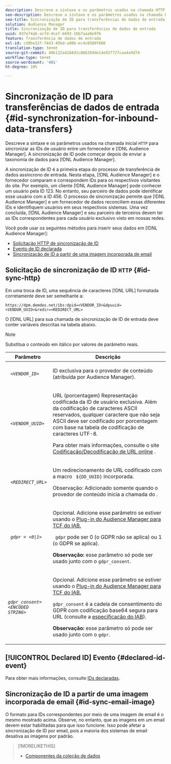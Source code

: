 ```yaml
---
description: Descreve a sintaxe e os parâmetros usados na chamada HTTP inicial para sincronizar as IDs de usuário entre um fornecedor e o Audience Manager. A sincronização de ID pode começar depois de enviar a taxonomia de dados para o Audience Manager.
seo-description: Descreve a sintaxe e os parâmetros usados na chamada HTTP inicial para sincronizar as IDs de usuário entre um fornecedor e o Audience Manager. A sincronização de ID pode começar depois de enviar a taxonomia de dados para o Audience Manager.
seo-title: Sincronização de ID para transferências de dados de entrada
solution: Audience Manager
title: Sincronização de ID para transferências de dados de entrada
uuid: 037e74a6-acfd-4cef-b693-16b7aaa8e976
feature: Transferência de dados de entrada
exl-id: cd9be32f-f443-45bd-a906-ec4c8589f608
translation-type: tm+mt
source-git-commit: 48b122a4184d1c0662b9de14e92f727caa4a9d74
workflow-type: tm+mt
source-wordcount: '481'
ht-degree: 10%

---
```


# Sincronização de ID para transferências de dados de entrada {#id-synchronization-for-inbound-data-transfers}

Descreve a sintaxe e os parâmetros usados na chamada inicial `HTTP` para sincronizar as IDs de usuário entre um fornecedor e [!DNL Audience Manager]. A sincronização de ID pode começar depois de enviar a taxonomia de dados para [!DNL Audience Manager].

A sincronização de ID é a primeira etapa do processo de transferência de dados assíncrono de entrada. Nesta etapa, [!DNL Audience Manager] e o fornecedor comparam e correspondem IDs para os respectivos visitantes do site. Por exemplo, um cliente [!DNL Audience Manager] pode conhecer um usuário pela ID 123. No entanto, seu parceiro de dados pode identificar esse usuário com a ID 456. O processo de sincronização permite que [!DNL Audience Manager] e um fornecedor de dados reconciliem essas diferentes IDs e identifiquem usuários em seus respectivos sistemas. Uma vez concluída, [!DNL Audience Manager] e seu parceiro de terceiros devem ter as IDs correspondentes para cada usuário exclusivo visto em nossas redes.

Você pode usar os seguintes métodos para inserir seus dados em [!DNL Audience Manager]:

* [Solicitação HTTP de sincronização de ID](../../../integration/sending-audience-data/batch-data-transfer-explained/id-sync-http.md#id-sync-http)
* [Evento de ID declarada](../../../integration/sending-audience-data/batch-data-transfer-explained/id-sync-http.md#declared-id-event)
* [Sincronização de ID a partir de uma imagem incorporada de email](../../../integration/sending-audience-data/batch-data-transfer-explained/id-sync-http.md#id-sync-email-image)

## Solicitação de sincronização de ID `HTTP` {#id-sync-http}

Em uma troca de ID, uma sequência de caracteres [!DNL URL] formatada corretamente deve ser semelhante a:

```
https://dpm.demdex.net/ibs:dpid=<VENDOR_ID>&dpuuid=<VENDOR_UUID>&redir=<REDIRECT_URL>
```

O [!DNL URL] para sua chamada de sincronização de ID de entrada deve conter variáveis descritas na tabela abaixo.

>[!NOTE]
>
>Substitua o conteúdo em itálico por valores de parâmetro reais.

<table id="table_EB9F4246E2A34ABB8ED06EA458EB186F"> 
 <thead> 
  <tr> 
   <th colname="col1" class="entry"> Parâmetro </th> 
   <th colname="col2" class="entry"> Descrição </th> 
  </tr> 
 </thead>
 <tbody> 
  <tr> 
   <td colname="col1"> <code> <i>&lt;VENDOR_ID&gt;</i> </code> </td> 
   <td colname="col2"> <p>ID exclusiva para o provedor de conteúdo (atribuída por <span class="keyword"> Audience Manager</span>). </p> </td> 
  </tr> 
  <tr> 
   <td colname="col1"> <code> <i>&lt;VENDOR_UUID&gt;</i> </code> </td> 
   <td colname="col2"> <p>URL (porcentagem) Representação codificada da ID de usuário exclusiva. Além da codificação de caracteres ASCII reservados, qualquer caractere que não seja ASCII deve ser codificado por porcentagem com base na tabela de codificação de caracteres UTF-8. </p> <p>Para obter mais informações, consulte o site <a href="https://www.url-encode-decode.com" format="http" scope="external"> Codificação/Decodificação de URL online</a> . </p> </td> 
  </tr> 
  <tr> 
   <td colname="col1"> <code> <i>&lt;REDIRECT_URL&gt;</i> </code> </td> 
   <td colname="col2"> <p>Um redirecionamento de URL codificado com a macro <code> ${DD_UUID}</code> incorporada. </p> <p>Observação:  Adicionado somente quando o provedor de conteúdo inicia a chamada do . </p> </td> 
  </tr> 
  <tr> 
   <td colname="col1"> <code> <i>gdpr = &lt;0|1&gt;</i> </code> </td> 
   <td colname="col2"> <p>Opcional. Adicione esse parâmetro se estiver usando o <a href="../../../overview/data-security-and-privacy/aam-iab-plugin.md">Plug-in do Audience Manager para TCF do IAB.</a></p> <p><code> gdpr</code> pode ser 0 (o GDPR não se aplica) ou 1 (o GDPR se aplica). </p> <p> <b>Observação:</b> esse parâmetro só pode ser usado junto com o  <code>gdpr_consent</code>.</p></td> 
  </tr> 
  <tr> 
   <td colname="col1"> <code><i>gdpr_consent=&lt;ENCODED STRING&gt;</i> </code> </td> 
   <td colname="col2"> <p>Opcional. Adicione esse parâmetro se estiver usando o <a href="../../../overview/data-security-and-privacy/aam-iab-plugin.md">Plug-in do Audience Manager para TCF do IAB.</a></p> <p><code>gdpr_consent</code> é a cadeia de consentimento do GDPR com codificação base64 segura para URL (consulte a <a href="https://github.com/InteractiveAdvertisingBureau/GDPR-Transparency-and-Consent-Framework/blob/master/URL-based%20Consent%20Passing_%20Framework%20Guidance.md#specifications" format="http" scope="external"> especificação do IAB</a>). </p> <p> <b>Observação:</b> esse parâmetro só pode ser usado junto com o  <code>gdpr</code>.</p> </td> 
  </tr> 
 </tbody> 
</table>

## [!UICONTROL Declared ID] Evento {#declared-id-event}

Para obter mais informações, consulte [IDs declaradas](../../../features/declared-ids.md).

## Sincronização de ID a partir de uma imagem incorporada de email {#id-sync-email-image}

O formato para IDs correspondentes por meio de uma imagem de email é o mesmo mostrado acima. Observe, no entanto, que as imagens em um email devem estar habilitadas para que isso funcione. Isso pode afetar a sincronização de ID por email, pois a maioria dos sistemas de email desativa as imagens por padrão.

>[!MORELIKETHIS]
>
>* [Componentes da coleção de dados](../../../reference/system-components/components-data-collection.md)

